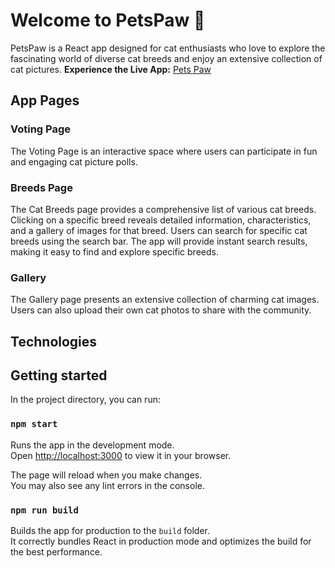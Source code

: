 # Welcome to PetsPaw 🐾

PetsPaw is a React app designed for cat enthusiasts who love to explore the fascinating world of diverse cat breeds and enjoy an extensive collection of cat pictures. 
**Experience the Live App:** [Pets Paw](https://valeriaachkan-pets-paw.netlify.app/)

## App Pages

### Voting Page
The Voting Page is an interactive space where users can participate in fun and engaging cat picture polls.

### Breeds Page
The Cat Breeds page provides a comprehensive list of various cat breeds. Clicking on a specific breed reveals detailed information, characteristics, and a gallery of images for that breed. Users can search for specific cat breeds using the search bar. The app will provide instant search results, making it easy to find and explore specific breeds.

### Gallery
The Gallery page presents an extensive collection of charming cat images. Users can also upload their own cat photos to share with the community.

## Technologies

## Getting started

In the project directory, you can run:

### `npm start`

Runs the app in the development mode.\
Open [http://localhost:3000](http://localhost:3000) to view it in your browser.

The page will reload when you make changes.\
You may also see any lint errors in the console.

### `npm run build`

Builds the app for production to the `build` folder.\
It correctly bundles React in production mode and optimizes the build for the best performance.








